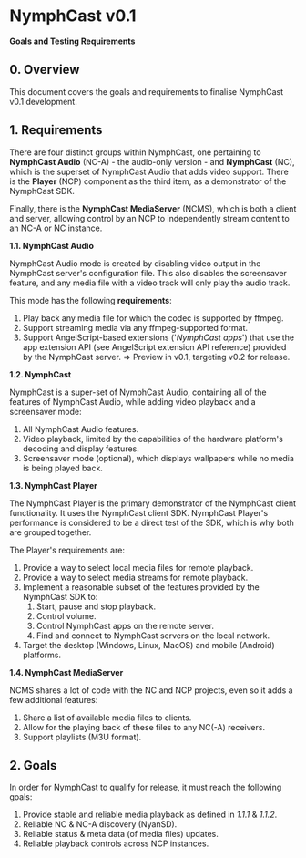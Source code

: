 # NymphCast v0.1 #

**Goals and Testing Requirements**

## 0. Overview ##

This document covers the goals and requirements to finalise NymphCast v0.1 development.

## 1. Requirements ##

There are four distinct groups within NymphCast, one pertaining to **NymphCast Audio** (NC-A) - the audio-only version - and **NymphCast** (NC), which is the superset of NymphCast Audio that adds video support. There is the **Player** (NCP) component as the third item, as a demonstrator of the NymphCast SDK.

Finally, there is the **NymphCast MediaServer** (NCMS), which is both a client and server, allowing control by an NCP to independently stream content to an NC-A or NC instance.

**1.1. NymphCast Audio**

NymphCast Audio mode is created by disabling video output in the NymphCast server's configuration file. This also disables the screensaver feature, and any media file with a video track will only play the audio track.

This mode has the following **requirements**:

1. Play back any media file for which the codec is supported by ffmpeg.
2. Support streaming media via any ffmpeg-supported format.
3. Support AngelScript-based extensions ('*NymphCast apps*') that use the app extension API (see AngelScript extension API reference) provided by the NymphCast server. => Preview in v0.1, targeting v0.2 for release.

**1.2. NymphCast**

NymphCast is a super-set of NymphCast Audio, containing all of the features of NymphCast Audio, while adding video playback and a screensaver mode:

1. All NymphCast Audio features.
2. Video playback, limited by the capabilities of the hardware platform's decoding and display features.
3. Screensaver mode (optional), which displays wallpapers while no media is being played back.

**1.3. NymphCast Player**

The NymphCast Player is the primary demonstrator of the NymphCast client functionality. It uses the NymphCast client SDK. NymphCast Player's performance is considered to be a direct test of the SDK, which is why both are grouped together.

The Player's requirements are:

1. Provide a way to select local media files for remote playback.
2. Provide a way to select media streams for remote playback.
3. Implement a reasonable subset of the features provided by the NymphCast SDK to:
	1. Start, pause and stop playback.
	2. Control volume.
	3. Control NymphCast apps on the remote server.
	4. Find and connect to NymphCast servers on the local network.
4. Target the desktop (Windows, Linux, MacOS) and mobile (Android) platforms.

**1.4. NymphCast MediaServer**

NCMS shares a lot of code with the NC and NCP projects, even so it adds a few additional features:

1. Share a list of available media files to clients.
2. Allow for the playing back of these files to any NC(-A) receivers.
3. Support playlists (M3U format).


## 2. Goals ##

In order for NymphCast to qualify for release, it must reach the following goals:

1. Provide stable and reliable media playback as defined in *1.1.1* & *1.1.2*.
2. Reliable NC & NC-A discovery (NyanSD).
3. Reliable status & meta data (of media files) updates.
4. Reliable playback controls across NCP instances.